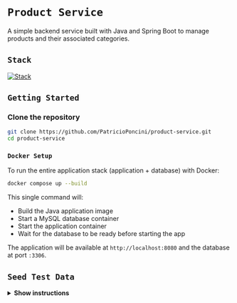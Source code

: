 # `Product Service`

A simple backend service built with Java and Spring Boot to manage products and their associated categories.

## `Stack`

[![Stack](https://skillicons.dev/icons?i=java,spring,maven,mysql,docker)](https://skillicons.dev)


## `Getting Started`

### Clone the repository

```bash
git clone https://github.com/PatricioPoncini/product-service.git
cd product-service
```

### `Docker Setup`
To run the entire application stack (application + database) with Docker:
```bash
docker compose up --build
```

This single command will:

- Build the Java application image
- Start a MySQL database container
- Start the application container
- Wait for the database to be ready before starting the app

The application will be available at `http://localhost:8080` and the database at port `:3306`.

## `Seed Test Data`
<details>
  <summary><strong>Show instructions</strong></summary>
To populate the database with sample categories and products, you can use the following SQL commands manually:

### 1. Access MySQL container
```bash
docker exec -it mysql_db mysql -u root -p
```
Default password: `rootpass`

### 2. Select the database
```bash
USE product_db;
```

### 3. Run the backend server to apply database migrations
This will apply any pending database migrations automatically.

### 4. Insert Seed Data
```bash
INSERT INTO categories (name, description) VALUES
('Home Appliances', 'Electronic devices and appliances for everyday household use.'),
('Books & Media', 'A wide range of books, magazines, and other reading materials.'),
('Outdoor & Sports', 'Gear and equipment for outdoor activities and sports enthusiasts.'),
('Health & Wellness', 'Products focused on personal health, fitness, and wellbeing.');

INSERT INTO products (name, description, price, category_id, status) VALUES
('Samsung 65" Smart TV', 'Ultra HD 4K Smart TV with vibrant colors and smart features.', 1200.50, 1, 1),
('Blender Ninja Pro', 'High-speed blender perfect for smoothies and food prep.', 89.99, 1, 1),
('The Great Gatsby', 'Classic novel by F. Scott Fitzgerald.', 12.99, 2, 1),
('National Geographic Magazine Subscription', 'Monthly subscription with stunning photography and articles.', 29.95, 2, 1),
('Mountain Bike Trailblazer 5000', 'Durable mountain bike suitable for rough terrains.', 799.00, 3, 1),
('Camping Tent 4-Person', 'Lightweight and waterproof tent for outdoor camping.', 150.00, 3, 1),
('Organic Vitamin C Supplement', 'Boost your immune system with natural vitamin C tablets.', 19.99, 4, 1);
```
</details>
